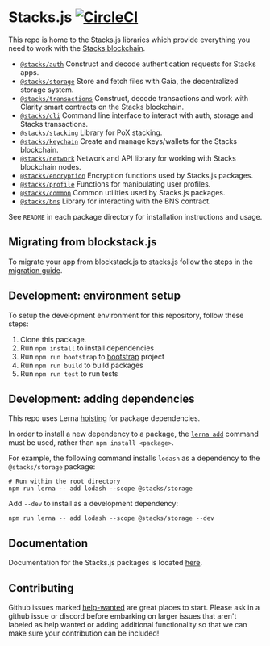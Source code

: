# Stacks.js [![CircleCI](https://img.shields.io/circleci/project/blockstack/stacks.js/master.svg)](https://circleci.com/gh/blockstack/stacks.js/tree/master)

This repo is home to the Stacks.js libraries which provide everything you need to work with the [Stacks blockchain](https://www.stacks.co/what-is-stacks).

- [`@stacks/auth`](https://github.com/blockstack/stacks.js/tree/master/packages/auth) Construct and decode authentication requests for Stacks apps.
- [`@stacks/storage`](https://github.com/blockstack/stacks.js/tree/master/packages/storage) Store and fetch files with Gaia, the decentralized storage system.
- [`@stacks/transactions`](https://github.com/blockstack/stacks.js/tree/master/packages/transactions) Construct, decode transactions and work with Clarity smart contracts on the Stacks blockchain.
- [`@stacks/cli`](https://github.com/blockstack/stacks.js/tree/master/packages/cli) Command line interface to interact with auth, storage and Stacks transactions.
- [`@stacks/stacking`](https://github.com/blockstack/stacks.js/tree/master/packages/stacking) Library for PoX stacking.
- [`@stacks/keychain`](https://github.com/blockstack/stacks.js/tree/master/packages/keychain) Create and manage keys/wallets for the Stacks blockchain.
- [`@stacks/network`](https://github.com/blockstack/stacks.js/tree/master/packages/network) Network and API library for working with Stacks blockchain nodes.
- [`@stacks/encryption`](https://github.com/blockstack/stacks.js/tree/master/packages/encryption) Encryption functions used by Stacks.js packages.
- [`@stacks/profile`](https://github.com/blockstack/stacks.js/tree/master/packages/profile) Functions for manipulating user profiles.
- [`@stacks/common`](https://github.com/blockstack/stacks.js/tree/master/packages/common) Common utilities used by Stacks.js packages.
- [`@stacks/bns`](https://github.com/blockstack/stacks.js/tree/master/packages/bns) Library for interacting with the BNS contract.

See `README` in each package directory for installation instructions and usage.

## Migrating from blockstack.js

To migrate your app from blockstack.js to stacks.js follow the steps in the [migration guide](https://github.com/blockstack/stacks.js/tree/master/migration-guide.md).

## Development: environment setup

To setup the development environment for this repository, follow these steps:

1. Clone this package.
2. Run `npm install` to install dependencies
3. Run `npm run bootstrap` to [bootstrap](https://github.com/lerna/lerna/tree/main/commands/bootstrap) project
4. Run `npm run build` to build packages
5. Run `npm run test` to run tests

## Development: adding dependencies

This repo uses Lerna [hoisting](https://github.com/lerna/lerna/blob/main/doc/hoist.md) for package dependencies.

In order to install a new dependency to a package, the [`lerna add`](https://github.com/lerna/lerna/tree/main/commands/add) command must be used, rather than `npm install <package>`.

For example, the following command installs `lodash` as a dependency to the `@stacks/storage` package:
```shell
# Run within the root directory
npm run lerna -- add lodash --scope @stacks/storage
```

Add `--dev` to install as a development dependency:
```shell
npm run lerna -- add lodash --scope @stacks/storage --dev
```

## Documentation

Documentation for the Stacks.js packages is located [here](https://stacks-js-git-master-blockstack.vercel.app/).

## Contributing

Github issues marked [help-wanted](https://github.com/blockstack/stacks.js/labels/help-wanted)
are great places to start. Please ask in a github issue or discord before embarking
on larger issues that aren't labeled as help wanted or adding additional
functionality so that we can make sure your contribution can be included!
